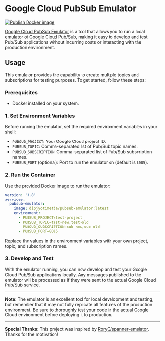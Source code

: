 # Google Cloud PubSub Emulator

[![Publish Docker image](https://github.com/dipjyotimetia/pubsub-emulator/actions/workflows/docker-publish.yaml/badge.svg)](https://github.com/dipjyotimetia/pubsub-emulator/actions/workflows/docker-publish.yaml)

[Google Cloud PubSub Emulator](https://cloud.google.com/pubsub/docs/emulator) is a tool that allows you to run a local emulator of Google Cloud Pub/Sub, making it easy to develop and test Pub/Sub applications without incurring costs or interacting with the production environment.

## Usage

This emulator provides the capability to create multiple topics and subscriptions for testing purposes. To get started, follow these steps:

### Prerequisites

- Docker installed on your system.

### 1. Set Environment Variables

Before running the emulator, set the required environment variables in your shell:

- `PUBSUB_PROJECT`: Your Google Cloud project ID.
- `PUBSUB_TOPIC`: Comma-separated list of Pub/Sub topic names.
- `PUBSUB_SUBSCRIPTION`: Comma-separated list of Pub/Sub subscription names.
- `PUBSUB_PORT` (optional): Port to run the emulator on (default is `8085`).

### 2. Run the Container

Use the provided Docker image to run the emulator:

```yaml
version: '3.8'
services:
  pubsub-emulator:
    image: dipjyotimetia/pubsub-emulator:latest
    environment:
      - PUBSUB_PROJECT=test-project
      - PUBSUB_TOPIC=test-new,test-old
      - PUBSUB_SUBSCRIPTION=sub-new,sub-old
      - PUBSUB_PORT=8085
```

Replace the values in the environment variables with your own project, topic, and subscription names.

### 3. Develop and Test

With the emulator running, you can now develop and test your Google Cloud Pub/Sub applications locally. Any messages published to the emulator will be processed as if they were sent to the actual Google Cloud Pub/Sub service.

---

**Note**: The emulator is an excellent tool for local development and testing, but remember that it may not fully replicate all features of the production environment. Be sure to thoroughly test your code in the actual Google Cloud environment before deploying it to production.

---

**Special Thanks**: This project was inspired by [RoryQ/spanner-emulator](https://github.com/RoryQ/spanner-emulator). Thanks for the motivation!
